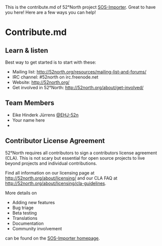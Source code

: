 This is the contribute.md of 52°North project [SOS-Importer](sos-importer). Great to have you here! Here are a few ways you can help!

# Contribute.md

## Learn & listen
Best way to get started is to start with these:

* Mailing list: <http://52north.org/resources/mailing-list-and-forums/>
* IRC channel:  #52north on irc.freenode.net
* Website:  <http://52north.org/>
* Get involved in 52°North: <http://52north.org/about/get-involved/>

## Team Members
* Eike Hinderk Jürrens [@EHJ-52n](https://github.com/EHJ-52n)
* Your name here
* 

## Contributor License Agreement

52°North requires all contributors to sign a contributors license agreement (CLA). This is not scary but essential for open source projects to live beyond projects and individual contributions.

Find all information on our licensing page at <http://52north.org/about/licensing/> and our CLA FAQ at <http://52north.org/about/licensing/cla-guidelines>.

More details on 
* Adding new features
* Bug triage
* Beta testing
* Translations
* Documentation
* Community involvement 

can be found on the [SOS-Importer homepage](https://wiki.52north.org/bin/view/SensorWeb/SosImporter).